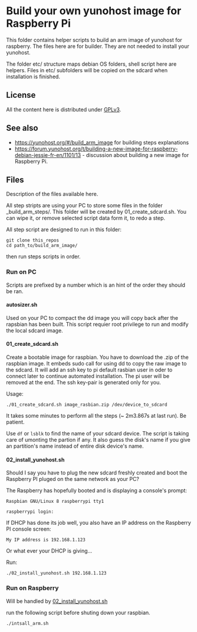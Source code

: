 # Build your own yunohost image for Raspberry Pi

This folder contains helper scripts to build an arm image of yunohost for raspberry.
The files here are for builder. They are not needed to install your yunohost.

The folder etc/ structure maps debian OS folders, shell script here are helpers.
Files in etc/ subfolders will be copied on the sdcard when installation is finished.

## License
All the content here is distributed under [GPLv3](http://www.gnu.org/licenses/gpl-3.0.txt).

## See also
* https://yunohost.org/#/build_arm_image for building steps explanations
* https://forum.yunohost.org/t/building-a-new-image-for-raspberry-debian-jessie-fr-en/1101/13 - discussion about building a new image for Raspberry Pi.

## Files

Description of the files available here.

All step stripts are using your PC to store some files in the folder _build_arm_steps/.  This folder will be created by 01_create_sdcard.sh. You can wipe it, or remove selected script data form it, to redo a step.

All step script are designed to run in this folder:

~~~
git clone this_repos
cd path_to/build_arm_image/
~~~

then run steps scripts in order.

### Run on PC

Scripts are prefixed by a number which is an hint of the order they should be ran.

#### autosizer.sh

Used on your PC to compact the dd image you will copy back after the rapsbian has been built.
This script requier root privilege to run and modify the local sdcard image.

#### 01_create_sdcard.sh

Create a bootable image for raspbian. You have to download the .zip of the raspbian image.
It embeds sudo call for using dd to copy the raw image to the sdcard. 
It will add an ssh key to pi default rasbian user in oder to connect later to continue automated installation. The pi user will be removed at the end. The ssh key-pair is generated only for you.

Usage:

~~~
./01_create_sdcard.sh image_rasbian.zip /dev/device_to_sdcard
~~~

It takes some minutes to perform all the steps (~ 2m3.867s at last run). Be patient.

Use `df` or `lsblk` to find the name of your sdcard device. The script is taking care of umonting the partion if any. It also guess the disk's name if you give an partition's name instead of entire disk device's name.

#### 02_install_yunohost.sh

Should I say you have to plug the new sdcard freshly created and boot the Raspberry PI pluged on the same network as your PC?

The Raspberry has hopefully booted and is displaying a console's prompt:

~~~
Raspbian GNU/Linux 8 raspberrypi tty1

raspberrypi login:
~~~

If DHCP has done its job well, you also have an IP address on the Raspberry PI console screen:

~~~
My IP address is 192.168.1.123
~~~

Or what ever your DHCP is giving…

Run:

~~~
./02_install_yunohost.sh 192.168.1.123
~~~

### Run on Raspberry

Will be handled by [02_install_yunohost.sh](https://github.com/Sylvain303/install_script/blob/master/build_arm_image/02_install_yunohost.sh)

run the following script before shuting down your raspbian.

~~~
./intsall_arm.sh
~~~
